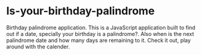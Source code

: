 # Is-your-birthday-palindrome
Birthday palindrome application.
This is a JavaScript application built to find out if a date, specially your birthday is a palindrome?. Also when is the next palindrome date and how many days are remaining to it. Check it out, play around with the calender.
